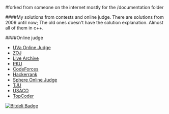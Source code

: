 #forked from someone on the internet mostly for the /documentation folder


####My solutions from contests and online judge.
There are solutions from 2009 until now; The old ones doesn't have the solution explanation.
Almost all of them in c++.

####Online judge
   * [UVa Online Judge](http://uva.onlinejudge.org/)
   * [ZOJ](http://acm.zju.edu.cn/)
   * [Live Archive](http://livearchive.onlinejudge.org/)
   * [PKU](http://poj.org/)
   * [CodeForces](http://codeforces.com/)
   * [Hackerrank](https://www.hackerrank.com/)
   * [Sphere Online Judge](http://www.spoj.pl/)
   * [TJU](http://acm.tju.edu.cn/toj/)
   * [USACO](http://train.usaco.org/usacogate)
   * [TopCoder](http://community.topcoder.com/tc)

[![Bitdeli Badge](https://d2weczhvl823v0.cloudfront.net/esbanarango/competitive-programming/trend.png)](https://bitdeli.com/free "Bitdeli Badge")

